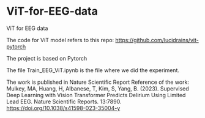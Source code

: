 # ViT-for-EEG-data
ViT for EEG data

The code for ViT model refers to this repo: https://github.com/lucidrains/vit-pytorch

The project is based on Pytorch

The file Train_EEG_ViT.ipynb is the file where we did the experiment.

The work is published in Nature Scientific Report
Reference of the work:
Mulkey, MA, Huang, H, Albanese, T, Kim, S, Yang, B. (2023). Supervised Deep Learning with Vision Transformer Predicts Delirium Using Limited Lead EEG. Nature Scientific Reports. 13:7890. https://doi.org/10.1038/s41598-023-35004-y
